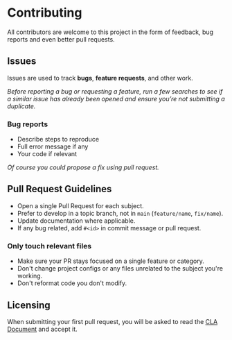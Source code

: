 # Contributing

All contributors are welcome to this project in the form of feedback, bug reports and even better pull requests.

## Issues

Issues are used to track **bugs**, **feature requests**, and other work.

_Before reporting a bug or requesting a feature, run a few searches to
see if a similar issue has already been opened and ensure you’re not submitting
a duplicate._

### Bug reports

* Describe steps to reproduce
* Full error message if any
* Your code if relevant

_Of course you could propose a fix using pull request._

## Pull Request Guidelines

* Open a single Pull Request for each subject.
* Prefer to develop in a topic branch, not in `main` (`feature/name`, `fix/name`).
* Update documentation where applicable.
* If any bug related, add `#<id>` in commit message or pull request.

### Only touch relevant files

* Make sure your PR stays focused on a single feature or category.
* Don't change project configs or any files unrelated to the subject you're working.
* Don't reformat code you don't modify.

## Licensing

When submitting your first pull request, you will be asked to read the [CLA Document](CLA.md) and accept it.
